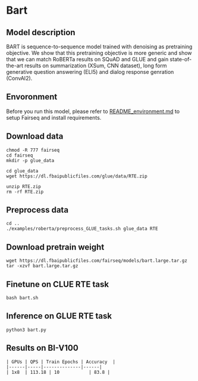 # Bart

## Model description
BART is sequence-to-sequence model trained with denoising as pretraining objective. We show that this pretraining objective is more generic and show that we can match RoBERTa results on SQuAD and GLUE and gain state-of-the-art results on summarization (XSum, CNN dataset), long form generative question answering (ELI5) and dialog response genration (ConvAI2). 

## Envoronment
Before you run this model, please refer to [README_environment.md](README_environment.md) to setup Fairseq and install requirements.

## Download data

```
chmod -R 777 fairseq
cd fairseq
mkdir -p glue_data

cd glue_data
wget https://dl.fbaipublicfiles.com/glue/data/RTE.zip

unzip RTE.zip
rm -rf RTE.zip
```

## Preprocess data

```
cd ..
./examples/roberta/preprocess_GLUE_tasks.sh glue_data RTE
```

## Download pretrain weight

```
wget https://dl.fbaipublicfiles.com/fairseq/models/bart.large.tar.gz
tar -xzvf bart.large.tar.gz
```

## Finetune on CLUE RTE task

```
bash bart.sh
```

## Inference on GLUE RTE task

```
python3 bart.py
```

## Results on BI-V100

```
| GPUs | QPS | Train Epochs | Accuracy  |
|------|-----|--------------|------|
| 1x8  | 113.18 | 10           | 83.8 |
```